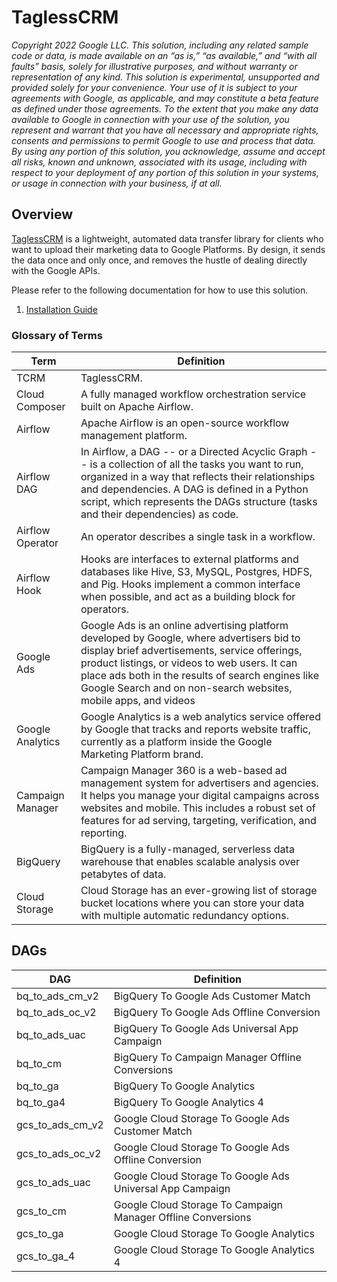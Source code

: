 # TaglessCRM

_Copyright 2022 Google LLC. This solution, including any related sample code or
data, is made available on an “as is,” “as available,” and “with all faults”
basis, solely for illustrative purposes, and without warranty or representation
of any kind. This solution is experimental, unsupported and provided solely for
your convenience. Your use of it is subject to your agreements with Google, as
applicable, and may constitute a beta feature as defined under those agreements.
To the extent that you make any data available to Google in connection with your
use of the solution, you represent and warrant that you have all necessary and
appropriate rights, consents and permissions to permit Google to use and process
that data. By using any portion of this solution, you acknowledge, assume and
accept all risks, known and unknown, associated with its usage, including with
respect to your deployment of any portion of this solution in your systems, or
usage in connection with your business, if at all._

## Overview

[TaglessCRM](https://developers.google.com/taglesscrm) is a lightweight,
automated data transfer library for clients who want to upload their marketing
data to Google Platforms. By design, it sends the data once and only once,
and removes the hustle of dealing directly with the Google APIs.

Please refer to the following documentation for how to use this solution.

1.  [Installation Guide](https://developers.google.com/taglesscrm/guides/usage-guides/install)


### Glossary of Terms

Term                                                                        | Definition
--------------------------------------------------------------------------- | ----------
TCRM                                                                        | TaglessCRM.
Cloud Composer                                                              | A fully managed workflow orchestration service built on Apache Airflow.
Airflow                                                                     | Apache Airflow is an open-source workflow management platform.
Airflow DAG                                                                 | In Airflow, a DAG -- or a Directed Acyclic Graph -- is a collection of all the tasks you want to run, organized in a way that reflects their relationships and dependencies. A DAG is defined in a Python script, which represents the DAGs structure (tasks and their dependencies) as code.
Airflow Operator                                                            | An operator describes a single task in a workflow.
Airflow Hook                                                                | Hooks are interfaces to external platforms and databases like Hive, S3, MySQL, Postgres, HDFS, and Pig. Hooks implement a common interface when possible, and act as a building block for operators.
Google Ads                                                                  | Google Ads is an online advertising platform developed by Google, where advertisers bid to display brief advertisements, service offerings, product listings, or videos to web users. It can place ads both in the results of search engines like Google Search and on non-search websites, mobile apps, and videos
Google Analytics                                                            | Google Analytics is a web analytics service offered by Google that tracks and reports website traffic, currently as a platform inside the Google Marketing Platform brand.
Campaign Manager                                                            | Campaign Manager 360 is a web-based ad management system for advertisers and agencies. It helps you manage your digital campaigns across websites and mobile. This includes a robust set of features for ad serving, targeting, verification, and reporting.
BigQuery                                                                    | BigQuery is a fully-managed, serverless data warehouse that enables scalable analysis over petabytes of data.
Cloud Storage                                                               | Cloud Storage has an ever-growing list of storage bucket locations where you can store your data with multiple automatic redundancy options.

## DAGs

DAG              | Definition
---------------- | ------------------------------------------------------------
bq_to_ads_cm_v2  | BigQuery To Google Ads Customer Match
bq_to_ads_oc_v2  | BigQuery To Google Ads Offline Conversion
bq_to_ads_uac    | BigQuery To Google Ads Universal App Campaign
bq_to_cm         | BigQuery To Campaign Manager Offline Conversions
bq_to_ga         | BigQuery To Google Analytics
bq_to_ga4        | BigQuery To Google Analytics 4
gcs_to_ads_cm_v2 | Google Cloud Storage To Google Ads Customer Match
gcs_to_ads_oc_v2 | Google Cloud Storage To Google Ads Offline Conversion
gcs_to_ads_uac   | Google Cloud Storage To Google Ads Universal App Campaign
gcs_to_cm        | Google Cloud Storage To Campaign Manager Offline Conversions
gcs_to_ga        | Google Cloud Storage To Google Analytics
gcs_to_ga_4      | Google Cloud Storage To Google Analytics 4
